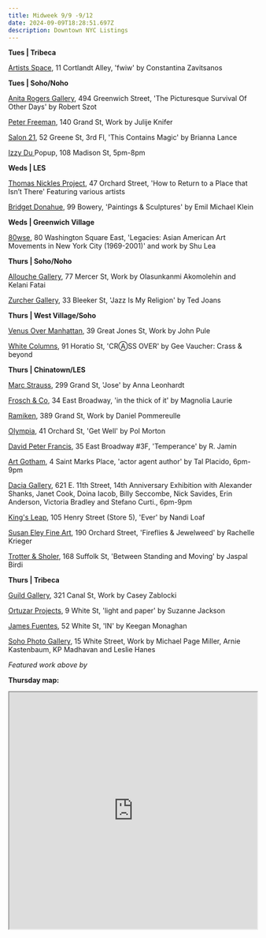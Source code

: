 ```yaml
---
title: Midweek 9/9 -9/12
date: 2024-09-09T18:28:51.697Z
description: Downtown NYC Listings
---
```

**Tues | T﻿ribeca**

[Artists Space](https://artistsspace.org/exhibitions/fwiw), 11 Cortlandt Alley, 'fwiw' by Constantina Zavitsanos

**Tues | S﻿oho/Noho**

[Anita Rogers Gallery](https://www.anitarogersgallery.com/exhibitions/robert-szot3), 494 Greenwich Street, 'The Picturesque Survival Of Other Days' by Robert Szot

[Peter Freeman](https://www.peterfreemaninc.com/exhibitions/julije-knifer), 140 Grand St, Work by Julije Knifer

[Salon 21](https://www.salontwenty-one.com/exhibitions/brianna-lance-this-contains-magic), 52 Greene St, 3rd Fl, 'This Contains Magic' by Brianna Lance

[I﻿zzy Du ](https://www.instagram.com/izzydu)Popup, 108 Madison St, 5pm-8pm

**Weds | LES**

[Thomas Nickles Project](https://www.thomasnickles.com/exhibitions/36-how-to-return-to-a-place-that-isnt-juan-carlos-alom-javier-castro-paola/), 47 Orchard Street, 'How to Return to a Place that Isn’t There' Featuring various artists

[Bridget Donahue](https://www.bridgetdonahue.nyc/exhibitions/emil-michael-klein/), 99 Bowery, 'Paintings & Sculptures' by Emil Michael Klein

**W﻿eds | Greenwich Village**

[80wse](https://80wse.org/), 80 Washington Square East, 'Legacies: Asian American Art Movements in New York City (1969-2001)' and work by Shu Lea

**T﻿hurs | Soho/Noho**

[Allouche Gallery](https://www.allouchegallery.com/exhibition/olasunkanmi-akomolehin-and-kelani-fatai/), 77 Mercer St, Work by Olasunkanmi Akomolehin and Kelani Fatai

[Zurcher Gallery](https://www.galeriezurcher.com/september-12-october-29-2024-ted-joans-jazz-is-my-religion), 33 Bleeker St, 'Jazz Is My Religion' by Ted Joans

**T﻿hurs | West Village/Soho**

[Venus Over Manhattan](https://www.venusovermanhattan.com/exhibitions/john-pule), 39 Great Jones St, Work by John Pule

[White Columns](https://whitecolumns.org/), 91 Horatio St, 'CRⒶSS OVER' by Gee Vaucher: Crass & beyond

**T﻿hurs | Chinatown/LES**

[Marc Strauss](https://marcstraus.com/exhibitions/151-anna-leonhardt-jose/press_release_text/), 299 Grand St, 'Jose' by Anna Leonhardt

[Frosch & Co](https://froschandco.com/current), 34 East Broadway, 'in the thick of it' by Magnolia Laurie

[Ramiken](http://www.ramikencrucible.com/), 389 Grand St, Work by Daniel Pommereulle

[Olympia](https://olympiart.org/get-well), 41 Orchard St, 'Get Well' by Pol Morton

[David Peter Francis](https://davidpeterfrancis.com/r-jamin-temperance), 35 East Broadway #3F, 'Temperance' by R. Jamin

[A﻿rt Gotham](https://www.instagram.com/artgotham), 4 Saint Marks Place, 'actor agent author' by Tal Placido, 6pm-9pm

[Dacia Gallery](http://www.daciagallery.com/), 621 E. 11th Street, 14th Anniversary Exhibition with Alexander Shanks, Janet Cook, Doina Iacob, Billy Seccombe, Nick Savides, Erin Anderson, Victoria Bradley and Stefano Curti., 6pm-9pm

[King's Leap](https://www.kingsleapfinearts.com/), 105 Henry Street (Store 5), 'Ever' by Nandi Loaf

[Susan Eley Fine Art](https://susaneleyfineart.com/Detail/exhibitions/259), 190 Orchard Street, 'Fireflies & Jewelweed' by Rachelle Krieger

[Trotter & Sholer](https://trotterandsholer.com/exhibitions/38-between-standing-and-moving-jaspal-birdi/overview/), 168 Suffolk St, 'Between Standing and Moving' by Jaspal Birdi

**T﻿hurs | Tribeca**

[Guild Gallery](https://rwguildgalleryny.com/), 321 Canal St, Work by Casey Zablocki

[Ortuzar Projects](https://www.ortuzarprojects.com/exhibitions/suzanne-jackson2), 9 White St, 'light and paper' by Suzanne Jackson

[James Fuentes](https://jamesfuentes.com/exhibitions/in), 52 White St, 'IN' by Keegan Monaghan

[Soho Photo Gallery](https://www.sohophoto.com/), 15 White Street, Work by Michael Page Miller, Arnie Kastenbaum, KP Madhavan and Leslie Hanes

*F﻿eatured work above by* 

**T﻿hursday map:**

<iframe src="https://www.google.com/maps/d/u/1/embed?mid=19Mjb8obI6hLwN7lDg9m5OlXYXMkznxs&ehbc=2E312F" width="100%" height="480"></iframe>